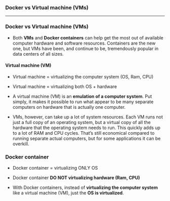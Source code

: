 
### Docker vs Virtual machine (VMs)

------------------------------------------------------------------------------------------------

### Docker vs Virtual machine (VMs)

* Both **VMs** and **Docker containers** can help get the most out of available computer hardware and software resources. Containers are the new one, but VMs have been, and continue to be, tremendously popular in data centers of all sizes.

#### Virtual machine (VM)
* Virtual machine = virtualizing the computer system (OS, Ram, CPU)

* Virtual machine = virtualizing both OS + hardware

* A virtual machine (VM) is an **emulation of a computer system**. Put simply, it makes it possible to run what appear to be many separate computers on hardware that is actually one computer.

* VMs, however, can take up a lot of system resources. Each VM runs not just a full copy of an operating system, but a virtual copy of all the hardware that the operating system needs to run. This quickly adds up to a lot of RAM and CPU cycles. That’s still economical compared to running separate actual computers, but for some applications it can be overkill.

### Docker container

* Docker container = virtualizing ONLY OS 
* Docker container **DO NOT virtualizing hardware (Ram, CPU)**

* With Docker containers, instead of **virtualizing the computer system** like a virtual machine (VM), just the **OS is virtualized**.



